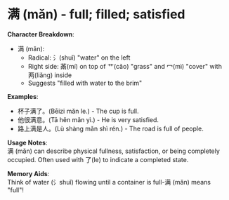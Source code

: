 # **满 (mǎn) - full; filled; satisfied**

**Character Breakdown**:  
- 满 (mǎn):
  - Radical: 氵(shuǐ) "water" on the left
  - Right side: 㒼(mí) on top of 艹(cǎo) "grass" and 冖(mì) "cover" with 两(liǎng) inside
  - Suggests "filled with water to the brim"

**Examples**:  
- 杯子满了。(Bēizi mǎn le.) - The cup is full.  
- 他很满意。(Tā hěn mǎn yì.) - He is very satisfied.  
- 路上满是人。(Lù shàng mǎn shì rén.) - The road is full of people.

**Usage Notes**:  
满 (mǎn) can describe physical fullness, satisfaction, or being completely occupied. Often used with 了(le) to indicate a completed state.

**Memory Aids**:  
Think of water (氵shuǐ) flowing until a container is full-满 (mǎn) means "full"!